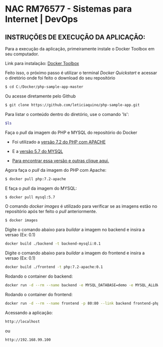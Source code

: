 NAC RM76577 - Sistemas para Internet | DevOps
=================================================


INSTRUÇÕES DE EXECUÇÃO DA APLICAÇÃO:
------------------------------------

Para a execução da aplicação, primeiramente instale o Docker Toolbox em seu computador.

Link para instalação: [Docker Toolbox](https://docs.docker.com/toolbox/overview/)

Feito isso, o próximo passo é utilizar o terminal *Docker Quickstart* e acessar o diretório onde foi feito o download do seu repositório
```bash
$ cd C:/Docker/php-sample-app-master
```
Ou acesse diretamente pelo Github
```bash
$ git clone https://github.com/leticiaquino/php-sample-app.git
```

Para listar o conteúdo dentro do diretório, use o comando 'ls':
```bash
$ls
```

Faça o *pull* da imagem do PHP e MYSQL do repositório do Docker

* Foi utilizado a [versão 7.2 do PHP com APACHE](https://hub.docker.com/_/php/)

* E a [versão 5.7 do MYSQL](https://hub.docker.com/_/mysql/)

* [Para encontrar essa versão e outras clique aqui.](https://hub.docker.com/)

Agora faça o *pull* da imagem do PHP com Apache:
```bash
$ docker pull php:7.2-apache
```
E faça o *pull* da imagem do MYSQL:
```bash
$ docker pull mysql:5.7
```
O comando *docker images* é utilizado para verificar se as imagens estão no repositório após ter feito o *pull* anteriormente.

```bash
$ docker images
```
Digite o comando abaixo para *buildar* a imagem no backend e insira a versao (Ex: 0.1)
```bash
docker build ./backend -t backend-mysqli:0.1
```

Digite o comando abaixo para *buildar* a imagem do frontend e insira a versao (Ex: 0.1)
```bash
docker build ./frontend -t php:7.2-apache:0.1
```

Rodando o container do backend:
```bash
docker run -d --rm --name backend -e MYSQL_DATABASE=demo -e MYSQL_ALLOW_EMPTY_PASSWORD=yes backend-mysql:0.1
```
Rodando o container do frontend:
```bash
docker run -d --rm --name frontend -p 80:80 --link backend frontend-php:0.1
```

Acessando a aplicação:
```bash
http://localhost
```
ou
```bash
http://192.168.99.100
```

```
